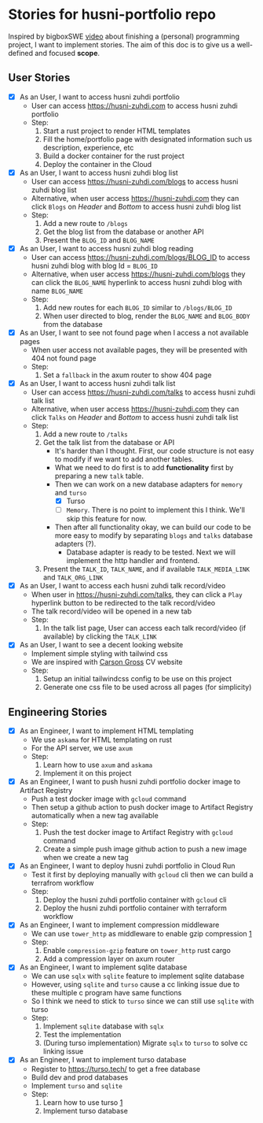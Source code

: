 # Stories for husni-portfolio repo

Inspired by bigboxSWE [video](https://www.youtube.com/watch?v=nqqmwRXSvrw) about finishing a (personal) programming project, I want to implement stories. The aim of this doc is to give us a well-defined and focused **scope**.

## User Stories
 - [x] As an User, I want to access husni zuhdi portfolio
	 - User can access https://husni-zuhdi.com to access husni zuhdi portfolio
	 - Step:
		 1. Start a rust project to render HTML templates
		 2. Fill the home/portfolio page with designated information such us description, experience, etc
		 3. Build a docker container for the rust project
		 4. Deploy the container in the Cloud
 - [x] As an User, I want to access husni zuhdi blog list
	 - User can access https://husni-zuhdi.com/blogs to access husni zuhdi blog list
	 - Alternative, when user access https://husni-zuhdi.com they can click `Blogs` on *Header* and *Bottom* to access husni zuhdi blog list
	 - Step:
		 1. Add a new route to `/blogs`
		 2. Get the blog list from the database or another API
		 3. Present the `BLOG_ID` and `BLOG_NAME`
 - [x] As an User, I want to access husni zuhdi blog reading
	 - User can access https://husni-zuhdi.com/blogs/BLOG_ID to access husni zuhdi blog with blog Id = `BLOG_ID`
	 - Alternative, when user access https://husni-zuhdi.com/blogs they can click the `BLOG_NAME` hyperlink to access husni zuhdi blog with name `BLOG_NAME`
	 - Step:
		 1. Add new routes for each `BLOG_ID` similar to  `/blogs/BLOG_ID`
		 2. When user directed to blog, render the `BLOG_NAME` and `BLOG_BODY` from the database
 - [x] As an User, I want to see not found page when I access a not available pages
	 - When user access not available pages, they will be presented with 404 not found page
	 - Step:
		 1. Set a `fallback` in the axum router to show 404 page
 - [x] As an User, I want to access husni zuhdi talk list
	 - User can access https://husni-zuhdi.com/talks to access husni zuhdi talk list
	 - Alternative, when user access https://husni-zuhdi.com they can click `Talks` on *Header* and *Bottom* to access husni zuhdi talk list
	 - Step:
		 1. Add a new route to `/talks`
		 2. Get the talk list from the database or API
            - It's harder than I thought. First, our code structure is not easy to modify if we want to add another tables.
            - What we need to do first is to add **functionality** first by preparing a new `talk` table.
            - Then we can work on a new database adapters for `memory` and `turso`
                - [x] Turso
                - [ ] `Memory`. There is no point to implement this I think. We'll skip this feature for now.
            - Then after all functionality okay, we can build our code to be more easy to modify by separating `blogs` and `talks` database adapters (?).
                - Database adapter is ready to be tested. Next we will implement the http handler and frontend.
         3. Present the `TALK_ID`, `TALK_NAME`, and if available `TALK_MEDIA_LINK` and `TALK_ORG_LINK`
 - [x] As an User, I want to access each husni zuhdi talk record/video
	 - When user in https://husni-zuhdi.com/talks, they can click a `Play` hyperlink button to be redirected to the talk record/video
	 - The talk record/video will be opened in a new tab
	 - Step:
		 1. In the talk list page, User can access each talk record/video (if available) by clicking the `TALK_LINK`
 - [x] As an User, I want to see a decent looking website
	 - Implement simple styling with tailwind css
	 - We are inspired with [Carson Gross](https://bigsky.software/cv/) CV website
	 - Step:
		 1. Setup an initial tailwindcss config to be use on this project
		 2. Generate one css file to be used across all pages (for simplicity)

## Engineering Stories
 - [x] As an Engineer, I want to implement HTML templating
	 - We use `askama` for HTML templating on rust
	 - For the API server, we use `axum`
	 - Step:
		 1. Learn how to use `axum` and `askama`
		 2. Implement it on this project
 - [x] As an Engineer, I want to push husni zuhdi portfolio docker image to Artifact Registry
	 - Push a test docker image with `gcloud` command
	 - Then setup a github action to push docker image to Artifact Registry automatically when a new tag available
	 - Step:
		 1. Push the test docker image to Artifact Registry with `gcloud` command
		 2. Create a simple push image github action to push a new image when we create a new tag
 - [x] As an Engineer, I want to deploy husni zuhdi portfolio in Cloud Run
	 - Test it first by deploying manually with `gcloud` cli then we can build a terrafrom workflow
	 - Step:
		 1. Deploy the husni zuhdi portfolio container with `gcloud` cli
		 2. Deploy the husni zuhdi portfolio container with terraform workflow
 - [x] As an Engineer, I want to implement compression middleware
	 - We can use `tower_http` as middleware to enable gzip compression [1](https://docs.rs/tower-http/0.6.2/tower_http/compression/index.html)
	 - Step:
		 1. Enable `compression-gzip` feature on `tower_http` rust cargo
		 2. Add a compression layer on axum router
 - [x] As an Engineer, I want to implement sqlite database
	 - We can use `sqlx` with `sqlite`  feature to implement sqlite database
	 - However, using `sqlite` and `turso` cause a cc linking issue due to these multiple c program have same functions
	 - So I think we need to stick to `turso` since we can still use `sqlite` with turso
	 - Step:
		 1. Implement `sqlite` database with `sqlx`
		 2. Test the implementation
		 3. (During turso implementation) Migrate `sqlx` to `turso` to solve cc linking issue
 - [x] As an Engineer, I want to implement turso database
	 - Register to https://turso.tech/ to get a free database
	 - Build dev and prod databases
	 - Implement `turso` and `sqlite`
	 - Step:
		 1. Learn how to use turso [1](https://docs.turso.tech/introduction)
		 2. Implement turso database
